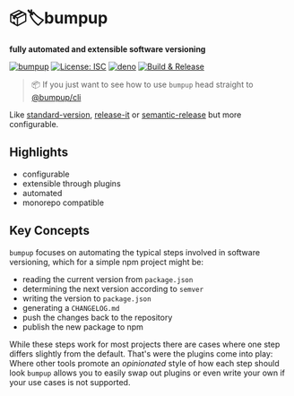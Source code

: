 # 📦🏷bumpup

**fully automated and extensible software versioning**

[![bumpup](https://img.shields.io/badge/%F0%9F%93%A6-bumpup-informational)](https:/github.com/danielr1996/bumpup)
[![License: ISC](https://img.shields.io/badge/License-MIT-blue.svg)](https://opensource.org/licenses/MIT)
[![deno](https://img.shields.io/badge/deno-v1.26-green.svg?style=round-square&logo=deno)](https:/github.com/danielr1996/bumpup)
[![Build & Release](https://github.com/bumpupapp/bumpup/actions/workflows/build.yaml/badge.svg)](https://github.com/bumpupapp/bumpup/actions/workflows/build.yaml)

[//]: # ([![Maintainability]&#40;https://api.codeclimate.com/v1/badges/fd8a4816eab9e39b70cf/maintainability&#41;]&#40;https://codeclimate.com/github/bumpupapp/bumpup/maintainability&#41;)
[//]: # ([![Test Coverage]&#40;https://api.codeclimate.com/v1/badges/fd8a4816eab9e39b70cf/test_coverage&#41;]&#40;https://codeclimate.com/github/bumpupapp/bumpup/test_coverage&#41;)

> 📦 If you just want to see how to use `bumpup` head straight to
> [@bumpup/cli](https://github.com/bumpupapp/cli)

Like
[standard-version](https://github.com/conventional-changelog/standard-version#readme),
[release-it](https://github.com/release-it/release-it#readme) or
[semantic-release](https://github.com/semantic-release/semantic-release) but
more configurable.

## Highlights

- configurable
- extensible through plugins
- automated
- monorepo compatible

## Key Concepts

`bumpup` focuses on automating the typical steps involved in software
versioning, which for a simple npm project might be:

- reading the current version from `package.json`
- determining the next version according to `semver`
- writing the version to `package.json`
- generating a `CHANGELOG.md`
- push the changes back to the repository
- publish the new package to npm

While these steps work for most projects there are cases where one step differs
slightly from the default. That's were the plugins come into play: Where other
tools promote an _opinionated_ style of how each step should look `bumpup`
allows you to easily swap out plugins or even write your own if your use cases
is not supported.
